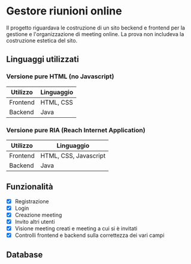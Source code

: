 # Gestore riunioni online 
Il progetto riguardava le costruzione di un sito beckend e frontend per la gestione e l'organizzazione di meeting online. La prova non includeva la costruzione estetica del sito. 

## Linguaggi utilizzati

### Versione pure HTML (no Javascript) 

| **Utilizzo** | **Linguaggio** |
|--------------|----------------|
| Frontend     | HTML, CSS      |
| Backend      | Java           |


### Versione pure RIA (Reach Internet Application) 

| **Utilizzo** | **Linguaggio**        |
|--------------|-----------------------|
| Frontend     | HTML, CSS, Javascript |
| Backend      | Java                  |

## Funzionalità 
- [x] Registrazione
- [x] Login
- [x] Creazione meeting
- [x] Invito altri utenti
- [x] Visione meeting creati e meeting a cui si è invitati 
- [x] Controlli frontend e backend sulla correttezza dei vari campi

## Database
